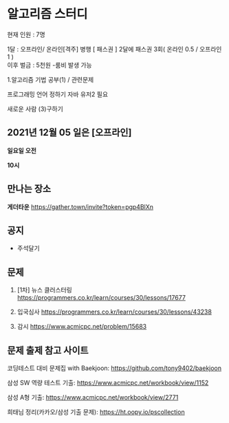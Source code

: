 # 알고리즘 스터디

현재 인원 : 7명

1달 : 오프라인/ 온라인[격주]  병행
      [ 패스권 ]
      2달에 패스권 3회( 온라인 0.5 / 오프라인 1 )   
      이후 벌금 : 5천원
      -룸비 발생 가능

1.알고리즘 기법 공부(1) / 관련문제    

프로그래밍 언어 정하기
자바  유저2 필요

새로운 사람  (3)구하기


## 2021년 12월 05 일은 [오프라인]

__일요일 오전__

__10시__


## 만나는 장소

__게더타운__
https://gather.town/invite?token=pgp4BlXn

## 공지

- 주석달기


## 문제

1. [1차] 뉴스 클러스터링
https://programmers.co.kr/learn/courses/30/lessons/17677

2. 입국심사
https://programmers.co.kr/learn/courses/30/lessons/43238

3. 감시
https://www.acmicpc.net/problem/15683



## 문제 출제 참고 사이트 
코딩테스트 대비 문제집 with Baekjoon: https://github.com/tony9402/baekjoon

삼성 SW 역량 테스트 기출: https://www.acmicpc.net/workbook/view/1152

삼성 A형 기출: https://www.acmicpc.net/workbook/view/2771

희태님 정리(카카오/삼성 기출 문제): https://ht.oopy.io/pscollection


